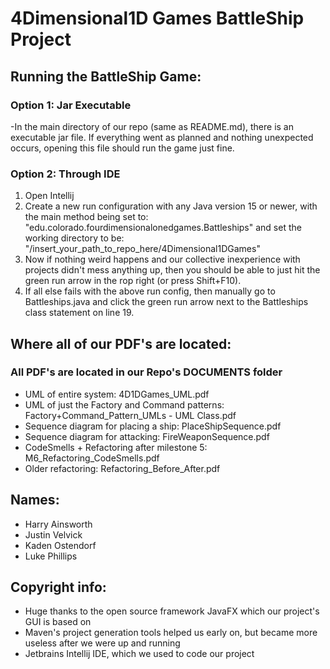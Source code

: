 # 4Dimensional1D Games BattleShip Project

## Running the BattleShip Game:
### Option 1: Jar Executable
-In the main directory of our repo (same as README.md), there is an executable jar file. If everything went as planned and nothing unexpected occurs, opening this file should run the game just fine.
### Option 2: Through IDE
<ol>
  <li> Open Intellij</li>
  <li> Create a new run configuration with any Java version 15 or newer, with the main method being set to: "edu.colorado.fourdimensionalonedgames.Battleships" and set the working directory to be: "/insert_your_path_to_repo_here/4Dimensional1DGames"</li>
  <li> Now if nothing weird happens and our collective inexperience with projects didn't mess anything up, then you should be able to just hit the green run arrow in the rop right (or press Shift+F10). </li>
   <li> If all else fails with the above run config, then manually go to Battleships.java and click the green run arrow next to the Battleships class statement on line 19. </li>
 </ol>
 
 
## Where all of our PDF's are located: 
 ### All PDF's are located in our Repo's DOCUMENTS folder
 - UML of entire system: 4D1DGames_UML.pdf
 - UML of just the Factory and Command patterns: Factory+Command_Pattern_UMLs - UML Class.pdf
 - Sequence diagram for placing a ship: PlaceShipSequence.pdf
 - Sequence diagram for attacking: FireWeaponSequence.pdf
 - CodeSmells + Refactoring after milestone 5: M6_Refactoring_CodeSmells.pdf
 - Older refactoring: Refactoring_Before_After.pdf
 
 
 ## Names: 
 - Harry Ainsworth
 - Justin Velvick
 - Kaden Ostendorf
 - Luke Phillips  


 ## Copyright info:
  - Huge thanks to the open source framework JavaFX which our project's GUI is based on
  - Maven's project generation tools helped us early on, but became more useless after we were up and running
  - Jetbrains Intellij IDE, which we used to code our project
